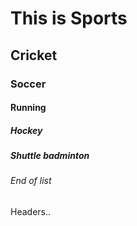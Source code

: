 # This is Sports
## Cricket
### Soccer
#### Running
##### Hockey
##### Shuttle badminton
###### End of list
Headers..

